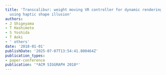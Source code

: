```yaml
---
title: 'Transcalibur: weight moving VR controller for dynamic rendering of 2D shape
  using haptic shape illusion'
authors:
- J Shigeyama
- T Hashimoto
- S Yoshida
- T Aoki
- ' others'
date: '2018-01-01'
publishDate: '2025-07-07T13:54:41.800464Z'
publication_types:
- paper-conference
publication: '*ACM SIGGRAPH 2018*'
---
```

